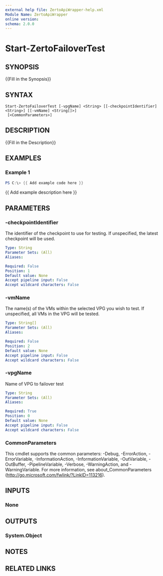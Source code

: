 ```yaml
---
external help file: ZertoApiWrapper-help.xml
Module Name: ZertoApiWrapper
online version:
schema: 2.0.0
---
```


# Start-ZertoFailoverTest

## SYNOPSIS
{{Fill in the Synopsis}}

## SYNTAX

```
Start-ZertoFailoverTest [-vpgName] <String> [[-checkpointIdentifier] <String>] [[-vmName] <String[]>]
 [<CommonParameters>]
```

## DESCRIPTION
{{Fill in the Description}}

## EXAMPLES

### Example 1
```powershell
PS C:\> {{ Add example code here }}
```

{{ Add example description here }}

## PARAMETERS

### -checkpointIdentifier
The identifier of the checkpoint to use for testing.
If unspecified, the latest checkpoint will be used.

```yaml
Type: String
Parameter Sets: (All)
Aliases:

Required: False
Position: 1
Default value: None
Accept pipeline input: False
Accept wildcard characters: False
```

### -vmName
The name(s) of the VMs within the selected VPG you wish to test.
If unspecified, all VMs in the VPG will be tested.

```yaml
Type: String[]
Parameter Sets: (All)
Aliases:

Required: False
Position: 2
Default value: None
Accept pipeline input: False
Accept wildcard characters: False
```

### -vpgName
Name of VPG to failover test

```yaml
Type: String
Parameter Sets: (All)
Aliases:

Required: True
Position: 0
Default value: None
Accept pipeline input: False
Accept wildcard characters: False
```

### CommonParameters
This cmdlet supports the common parameters: -Debug, -ErrorAction, -ErrorVariable, -InformationAction, -InformationVariable, -OutVariable, -OutBuffer, -PipelineVariable, -Verbose, -WarningAction, and -WarningVariable.
For more information, see about_CommonParameters (http://go.microsoft.com/fwlink/?LinkID=113216).

## INPUTS

### None
## OUTPUTS

### System.Object
## NOTES

## RELATED LINKS
